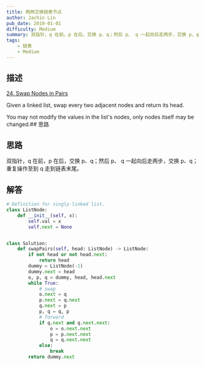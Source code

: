 ```yaml
---
title: 两两交换链表节点
author: Jachin Lin
pub_date: 2019-01-01
difficulty: Medium
summary: 双指针，q 在前，p 在后，交换 p、q；然后 p、 q 一起向后走两步，交换 p、q；重复操作至到 q 走到链表末尾。
tags:
    - 链表
    - Medium
---
```


## 描述
[24. Swap Nodes in Pairs](https://leetcode.com/problems/swap-nodes-in-pairs/)

Given a linked list, swap every two adjacent nodes and return its head.

You may not modify the values in the list's nodes, only nodes itself may be changed.## 思路

## 思路
双指针，q 在前，p 在后，交换 p、q；然后 p、 q 一起向后走两步，交换 p、q；重复操作至到 q 走到链表末尾。

## 解答

```python
# Definition for singly-linked list.
class ListNode:
    def __init__(self, x):
        self.val = x
        self.next = None


class Solution:
    def swapPairs(self, head: ListNode) -> ListNode:
        if not head or not head.next:
            return head
        dummy = ListNode(-1)
        dummy.next = head
        o, p, q = dummy, head, head.next
        while True:
            # swap
            o.next = q
            p.next = q.next
            q.next = p
            p, q = q, p
            # forward
            if q.next and q.next.next:
                o = o.next.next
                p = p.next.next
                q = q.next.next
            else:
                break
        return dummy.next
```
